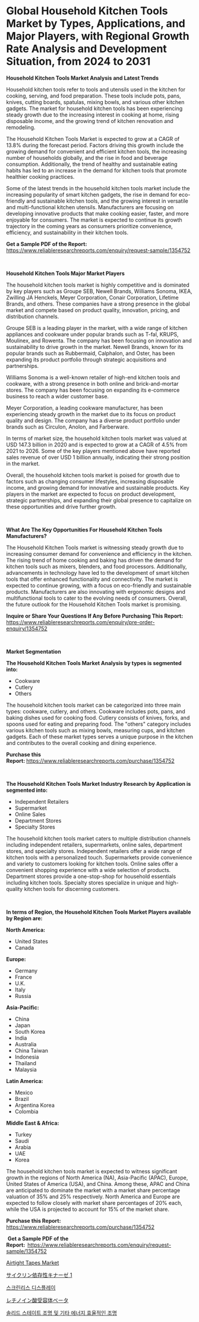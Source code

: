<p><h1>Global Household Kitchen Tools Market by Types, Applications, and Major Players, with Regional Growth Rate Analysis and Development Situation, from 2024 to 2031</h1></p><p><strong>Household Kitchen Tools Market Analysis and Latest Trends</strong></p>
<p><p>Household kitchen tools refer to tools and utensils used in the kitchen for cooking, serving, and food preparation. These tools include pots, pans, knives, cutting boards, spatulas, mixing bowls, and various other kitchen gadgets. The market for household kitchen tools has been experiencing steady growth due to the increasing interest in cooking at home, rising disposable income, and the growing trend of kitchen renovation and remodeling.</p><p>The Household Kitchen Tools Market is expected to grow at a CAGR of 13.8% during the forecast period. Factors driving this growth include the growing demand for convenient and efficient kitchen tools, the increasing number of households globally, and the rise in food and beverage consumption. Additionally, the trend of healthy and sustainable eating habits has led to an increase in the demand for kitchen tools that promote healthier cooking practices.</p><p>Some of the latest trends in the household kitchen tools market include the increasing popularity of smart kitchen gadgets, the rise in demand for eco-friendly and sustainable kitchen tools, and the growing interest in versatile and multi-functional kitchen utensils. Manufacturers are focusing on developing innovative products that make cooking easier, faster, and more enjoyable for consumers. The market is expected to continue its growth trajectory in the coming years as consumers prioritize convenience, efficiency, and sustainability in their kitchen tools.</p></p>
<p><strong>Get a Sample PDF of the Report:&nbsp;</strong> <a href="https://www.reliableresearchreports.com/enquiry/request-sample/1354752">https://www.reliableresearchreports.com/enquiry/request-sample/1354752</a></p>
<p>&nbsp;</p>
<p><strong>Household Kitchen Tools Major Market Players</strong></p>
<p><p>The household kitchen tools market is highly competitive and is dominated by key players such as Groupe SEB, Newell Brands, Williams Sonoma, IKEA, Zwilling JA Henckels, Meyer Corporation, Conair Corporation, Lifetime Brands, and others. These companies have a strong presence in the global market and compete based on product quality, innovation, pricing, and distribution channels.</p><p>Groupe SEB is a leading player in the market, with a wide range of kitchen appliances and cookware under popular brands such as T-fal, KRUPS, Moulinex, and Rowenta. The company has been focusing on innovation and sustainability to drive growth in the market. Newell Brands, known for its popular brands such as Rubbermaid, Calphalon, and Oster, has been expanding its product portfolio through strategic acquisitions and partnerships.</p><p>Williams Sonoma is a well-known retailer of high-end kitchen tools and cookware, with a strong presence in both online and brick-and-mortar stores. The company has been focusing on expanding its e-commerce business to reach a wider customer base.</p><p>Meyer Corporation, a leading cookware manufacturer, has been experiencing steady growth in the market due to its focus on product quality and design. The company has a diverse product portfolio under brands such as Circulon, Anolon, and Farberware.</p><p>In terms of market size, the household kitchen tools market was valued at USD 147.3 billion in 2020 and is expected to grow at a CAGR of 4.5% from 2021 to 2026. Some of the key players mentioned above have reported sales revenue of over USD 1 billion annually, indicating their strong position in the market.</p><p>Overall, the household kitchen tools market is poised for growth due to factors such as changing consumer lifestyles, increasing disposable income, and growing demand for innovative and sustainable products. Key players in the market are expected to focus on product development, strategic partnerships, and expanding their global presence to capitalize on these opportunities and drive further growth.</p></p>
<p>&nbsp;</p>
<p><strong>What Are The Key Opportunities For Household Kitchen Tools Manufacturers?</strong></p>
<p><p>The Household Kitchen Tools market is witnessing steady growth due to increasing consumer demand for convenience and efficiency in the kitchen. The rising trend of home cooking and baking has driven the demand for kitchen tools such as mixers, blenders, and food processors. Additionally, advancements in technology have led to the development of smart kitchen tools that offer enhanced functionality and connectivity. The market is expected to continue growing, with a focus on eco-friendly and sustainable products. Manufacturers are also innovating with ergonomic designs and multifunctional tools to cater to the evolving needs of consumers. Overall, the future outlook for the Household Kitchen Tools market is promising.</p></p>
<p><strong>Inquire or Share Your Questions If Any Before Purchasing This Report:</strong> <a href="https://www.reliableresearchreports.com/enquiry/pre-order-enquiry/1354752">https://www.reliableresearchreports.com/enquiry/pre-order-enquiry/1354752</a></p>
<p>&nbsp;</p>
<p><strong>Market Segmentation</strong></p>
<p><strong>The Household Kitchen Tools Market Analysis by types is segmented into:</strong></p>
<p><ul><li>Cookware</li><li>Cutlery</li><li>Others</li></ul></p>
<p><p>The household kitchen tools market can be categorized into three main types: cookware, cutlery, and others. Cookware includes pots, pans, and baking dishes used for cooking food. Cutlery consists of knives, forks, and spoons used for eating and preparing food. The "others" category includes various kitchen tools such as mixing bowls, measuring cups, and kitchen gadgets. Each of these market types serves a unique purpose in the kitchen and contributes to the overall cooking and dining experience.</p></p>
<p><strong>Purchase this Report:&nbsp;</strong><a href="https://www.reliableresearchreports.com/purchase/1354752">https://www.reliableresearchreports.com/purchase/1354752</a></p>
<p>&nbsp;</p>
<p><strong>The Household Kitchen Tools Market Industry Research by Application is segmented into:</strong></p>
<p><ul><li>Independent Retailers</li><li>Supermarket</li><li>Online Sales</li><li>Department Stores</li><li>Specialty Stores</li></ul></p>
<p><p>The household kitchen tools market caters to multiple distribution channels including independent retailers, supermarkets, online sales, department stores, and specialty stores. Independent retailers offer a wide range of kitchen tools with a personalized touch. Supermarkets provide convenience and variety to customers looking for kitchen tools. Online sales offer a convenient shopping experience with a wide selection of products. Department stores provide a one-stop-shop for household essentials including kitchen tools. Specialty stores specialize in unique and high-quality kitchen tools for discerning customers.</p></p>
<p>&nbsp;</p>
<p><strong>In terms of Region, the Household Kitchen Tools Market Players available by Region are:</strong></p>
<p>
    <p> <strong> North America: </strong>
        <ul>
            <li>United States</li>
            <li>Canada</li>
        </ul>
        </p> 
    <p> <strong> Europe: </strong>
        <ul>
            <li>Germany</li>
            <li>France</li>
            <li>U.K.</li>
            <li>Italy</li>
            <li>Russia</li>
        </ul>
        </p> 
    <p> <strong> Asia-Pacific: </strong>
        <ul>
            <li>China</li>
            <li>Japan</li>
            <li>South Korea</li>
            <li>India</li>
            <li>Australia</li>
            <li>China Taiwan</li>
            <li>Indonesia</li>
            <li>Thailand</li>
            <li>Malaysia</li>
        </ul>
        </p> 
    <p> <strong> Latin America: </strong>
        <ul>
            <li>Mexico</li>
            <li>Brazil</li>
            <li>Argentina Korea</li>
            <li>Colombia</li>
        </ul>
        </p> 
    <p> <strong> Middle East & Africa: </strong>
        <ul>
            <li>Turkey</li>
            <li>Saudi</li>
            <li>Arabia</li>
            <li>UAE</li>
            <li>Korea</li>
        </ul>
    </p>
    </p>
<p><p>The household kitchen tools market is expected to witness significant growth in the regions of North America (NA), Asia-Pacific (APAC), Europe, United States of America (USA), and China. Among these, APAC and China are anticipated to dominate the market with a market share percentage valuation of 35% and 25% respectively. North America and Europe are expected to follow closely with market share percentages of 20% each, while the USA is projected to account for 15% of the market share.</p></p>
<p><strong>Purchase this Report: </strong><a href="https://www.reliableresearchreports.com/purchase/1354752">https://www.reliableresearchreports.com/purchase/1354752</a></p>
<p>&nbsp;<strong>Get a Sample PDF of the Report:&nbsp;&nbsp;</strong><a href="https://www.reliableresearchreports.com/enquiry/request-sample/1354752">https://www.reliableresearchreports.com/enquiry/request-sample/1354752</a></p>
<p><strong></strong></p>
<p><p><a href="https://issuu.com/reportprime-2/docs/airtight-tapes-market-size-2030.pptx">Airtight Tapes Market</a></p><p><a href="https://github.com/hilmi-2a/Market-Research-Report-List-1/blob/main/19615446267.md">サイクリン依存性キナーゼ 1</a></p><p><a href="https://github.com/BrettWeberrt8767765/Market-Research-Report-List-1/blob/main/30279435642.md">스크린리스 디스플레이</a></p><p><a href="https://github.com/jkjreqjscoxx7/Market-Research-Report-List-1/blob/main/63599896266.md">レチノイン酸受容体ベータ</a></p><p><a href="https://github.com/nuekbpymrrz5/Market-Research-Report-List-1/blob/main/36808265641.md">솔리드 스테이트 조명 및 기타 에너지 효율적인 조명</a></p></p>